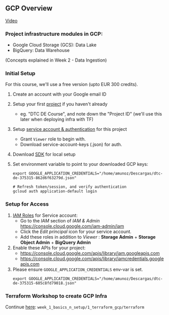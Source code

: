## GCP Overview

[Video](https://www.youtube.com/watch?v=18jIzE41fJ4&list=PL3MmuxUbc_hJed7dXYoJw8DoCuVHhGEQb&index=2)

### Project infrastructure modules in GCP:

- Google Cloud Storage (GCS): Data Lake
- BigQuery: Data Warehouse

(Concepts explained in Week 2 - Data Ingestion)

### Initial Setup

For this course, we'll use a free version (upto EUR 300 credits).

1. Create an account with your Google email ID
2. Setup your first [project](https://console.cloud.google.com/) if you haven't already
   - eg. "DTC DE Course", and note down the "Project ID" (we'll use this later when deploying infra with TF)
3. Setup [service account & authentication](https://cloud.google.com/docs/authentication/getting-started) for this project
   - Grant `Viewer` role to begin with.
   - Download service-account-keys (.json) for auth.
4. Download [SDK](https://cloud.google.com/sdk/docs/quickstart) for local setup
5. Set environment variable to point to your downloaded GCP keys:

   ```shell
   export GOOGLE_APPLICATION_CREDENTIALS="/home/amunoz/Descargas/dtc-de-375315-862d6f63279d.json"

   # Refresh token/session, and verify authentication
   gcloud auth application-default login
   ```

### Setup for Access

1. [IAM Roles](https://cloud.google.com/storage/docs/access-control/iam-roles) for Service account:
   - Go to the _IAM_ section of _IAM & Admin_ https://console.cloud.google.com/iam-admin/iam
   - Click the _Edit principal_ icon for your service account.
   - Add these roles in addition to _Viewer_ : **Storage Admin** + **Storage Object Admin** + **BigQuery Admin**
2. Enable these APIs for your project:
   - https://console.cloud.google.com/apis/library/iam.googleapis.com
   - https://console.cloud.google.com/apis/library/iamcredentials.googleapis.com
3. Please ensure `GOOGLE_APPLICATION_CREDENTIALS` env-var is set.
   ```shell
   export GOOGLE_APPLICATION_CREDENTIALS="/home/amunoz/Descargas/dtc-de-375315-605c8fd79018.json"
   ```

### Terraform Workshop to create GCP Infra

Continue [here](./terraform): `week_1_basics_n_setup/1_terraform_gcp/terraform`
